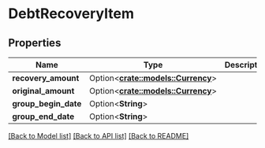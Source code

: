 # DebtRecoveryItem

## Properties

Name | Type | Description | Notes
------------ | ------------- | ------------- | -------------
**recovery_amount** | Option<[**crate::models::Currency**](Currency.md)> |  | [optional]
**original_amount** | Option<[**crate::models::Currency**](Currency.md)> |  | [optional]
**group_begin_date** | Option<**String**> |  | [optional]
**group_end_date** | Option<**String**> |  | [optional]

[[Back to Model list]](../README.md#documentation-for-models) [[Back to API list]](../README.md#documentation-for-api-endpoints) [[Back to README]](../README.md)


